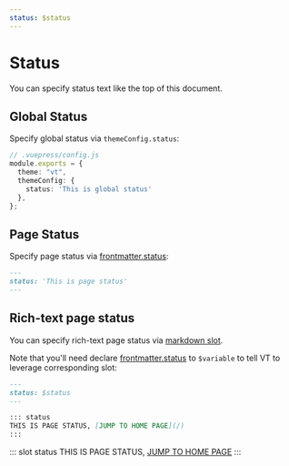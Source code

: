 ```yaml
---
status: $status
---
```


# Status

You can specify status text like the top of this document.

## Global Status

Specify global status via `themeConfig.status`:

```ts
// .vuepress/config.js
module.exports = {
  theme: "vt",
  themeConfig: {
    status: 'This is global status'
  },
};
```

## Page Status

Specify page status via [frontmatter.status](https://vuepress.vuejs.org/guide/frontmatter.html):


```md
---
status: 'This is page status'
---
```

## Rich-text page status

You can specify rich-text page status via [markdown slot](https://vuepress.vuejs.org/guide/markdown-slot.html).

Note that you'll need declare [frontmatter.status](https://vuepress.vuejs.org/guide/frontmatter.html) to `$variable` to tell VT to leverage corresponding slot:

```md
---
status: $status
---

::: status
THIS IS PAGE STATUS, [JUMP TO HOME PAGE](/)
:::
```

::: slot status
THIS IS PAGE STATUS, [JUMP TO HOME PAGE](/)
:::